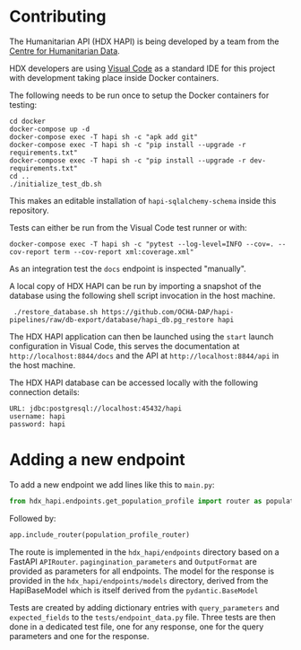 # Contributing 

The Humanitarian API (HDX HAPI) is being developed by a team from the [Centre for Humanitarian Data](https://centre.humdata.org/).

HDX developers are using [Visual Code](https://code.visualstudio.com/) as a standard IDE for this project with development taking place inside Docker containers.

The following needs to be run once to setup the Docker containers for testing:

```shell
cd docker
docker-compose up -d
docker-compose exec -T hapi sh -c "apk add git"
docker-compose exec -T hapi sh -c "pip install --upgrade -r requirements.txt"
docker-compose exec -T hapi sh -c "pip install --upgrade -r dev-requirements.txt"
cd ..
./initialize_test_db.sh
```

This makes an editable installation of `hapi-sqlalchemy-schema` inside this repository.

Tests can either be run from the Visual Code test runner or with:

```shell
docker-compose exec -T hapi sh -c "pytest --log-level=INFO --cov=. --cov-report term --cov-report xml:coverage.xml"
```

As an integration test the `docs` endpoint is inspected "manually".

A local copy of HDX HAPI can be run by importing a snapshot of the database using the following shell script invocation in the host machine.

```shell
 ./restore_database.sh https://github.com/OCHA-DAP/hapi-pipelines/raw/db-export/database/hapi_db.pg_restore hapi
```

The HDX HAPI application can then be launched using the `start` launch configuration in Visual Code, this serves the documentation at `http://localhost:8844/docs` and the API at `http://localhost:8844/api` in the host machine.

The HDX HAPI database can be accessed locally with the following connection details: 

```
URL: jdbc:postgresql://localhost:45432/hapi
username: hapi
password: hapi
```

# Adding a new endpoint

To add a new endpoint we add lines like this to `main.py`:
```python
from hdx_hapi.endpoints.get_population_profile import router as population_profile_router  # noqa
```

Followed by:
```python
app.include_router(population_profile_router)
```

The route is implemented in the `hdx_hapi/endpoints` directory based on a FastAPI `APIRouter`. `pagingination_parameters` and `OutputFormat` are provided as parameters for all endpoints. The model for the response is provided in the `hdx_hapi/endpoints/models` directory, derived from the HapiBaseModel which is itself derived from the `pydantic.BaseModel`

Tests are created by adding dictionary entries with `query_parameters` and `expected_fields` to the `tests/endpoint_data.py` file. Three tests are then done in a dedicated test file, one for any response, one for the query parameters and one for the response.

